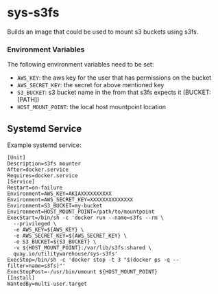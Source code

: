 # sys-s3fs
Builds an image that could be used to mount s3 buckets using s3fs.

### Environment Variables

The following environment variables need to be set:
- `AWS_KEY`: the aws key for the user that has permissions on the bucket
- `AWS_SECRET_KEY`: the secret for above mentioned key
- `S3_BUCKET`: s3 bucket name in the from that s3fs expects it (BUCKET:[PATH])
- `HOST_MOUNT_POINT`: the local host mountpoint location

## Systemd Service

Example systemd service:

```
[Unit]
Description=s3fs mounter
After=docker.service
Requires=docker.service
[Service]
Restart=on-failure
Environment=AWS_KEY=AKIAXXXXXXXXXX
Environment=AWS_SECRET_KEY=XXXXXXXXXXXXXX
Environment=S3_BUCKET=my-bucket
Environment=HOST_MOUNT_POINT=/path/to/mountpoint
ExecStart=/bin/sh -c 'docker run --name=s3fs --rm \
  --privileged \
  -e AWS_KEY=${AWS_KEY} \
  -e AWS_SECRET_KEY=${AWS_SECRET_KEY} \
  -e S3_BUCKET=${S3_BUCKET} \
  -v ${HOST_MOUNT_POINT}:/var/lib/s3fs:shared \
  quay.io/utilitywarehouse/sys-s3fs'
ExecStop=/bin/sh -c 'docker stop -t 3 "$(docker ps -q --filter=name=s3fs)"'
ExecStopPost=-/usr/bin/umount ${HOST_MOUNT_POINT}
[Install]
WantedBy=multi-user.target
```
